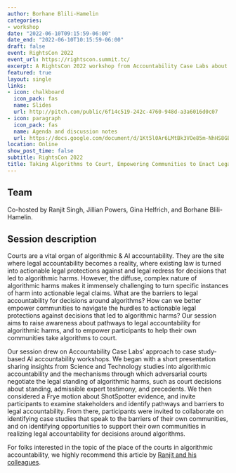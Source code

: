 ```yaml
---
author: Borhane Blili-Hamelin
categories:
- workshop
date: "2022-06-10T09:15:59-06:00"
date_end: "2022-06-10T10:15:59-06:00"
draft: false
event: RightsCon 2022
event_url: https://rightscon.summit.tc/
excerpt: A RightsCon 2022 workshop from Accountability Case Labs about the place of the courts in the algorithmic accountability space
featured: true
layout: single
links:
- icon: chalkboard
  icon_pack: fas
  name: Slides
  url: http://pitch.com/public/6f14c519-242c-4760-948d-a3a6016d0c07
- icon: paragraph
  icon_pack: fas
  name: Agenda and discussion notes
  url: https://docs.google.com/document/d/1Kt5l0Ar6LMtBk3VOe85m-NhHS8GB_hux14nqhY3LGVE/edit?usp=sharing
location: Online
show_post_time: false
subtitle: RightsCon 2022
title: Taking Algorithms to Court, Empowering Communities to Enact Legal Accountability
---
```


## Team

Co-hosted by Ranjit Singh, Jillian Powers, Gina Helfrich, and Borhane Blili-Hamelin.

## Session description

Courts are a vital organ of algorithmic & AI accountability. They are the site where legal accountability becomes a reality, where existing law is turned into actionable legal protections against and legal redress for decisions that led to algorithmic harms. However, the diffuse, complex nature of algorithmic harms makes it immensely challenging to turn specific instances of harm into actionable legal claims. What are the barriers to legal accountability for decisions around algorithms? How can we better empower communities to navigate the hurdles to actionable legal protections against decisions that led to algorithmic harms? Our session aims to raise awareness about pathways to legal accountability for algorithmic harms, and to empower participants to help their own communities take algorithms to court.

Our session drew on Accountability Case Labs’ approach to case study-based AI accountability workshops. We began with a short presentation sharing insights from Science and Technology studies into algorithmic accountability and the mechanisms through which adversarial courts negotiate the legal standing of algorithmic harms, such as court decisions about standing, admissible expert testimony, and precedents. We then considered a Frye motion about ShotSpotter evidence, and invite participants to examine stakeholders and identify pathways and barriers to legal accountability. From there, participants were invited to collaborate on identifying case studies that speak to the barriers of their own communities, and on identifying opportunities to support their own communities in realizing legal accountability for decisions around algorithms.  

For folks interested in the topic of the place of the courts in algorithmic accountability, we highly recommend this article by [Ranjit and his colleagues](https://arxiv.org/abs/2203.01455). 